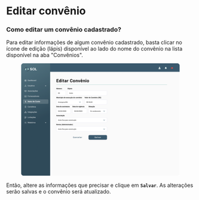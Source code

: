 # Editar convênio

### Como editar um convênio cadastrado?

Para editar informações de algum convênio cadastrado, basta clicar no ícone de edição (lápis) disponível ao lado do nome do convênio na lista disponível na aba "Convênios".

<figure><img src="../../../.gitbook/assets/Editar Convenio.png" alt=""><figcaption></figcaption></figure>

Então, altere as informações que precisar e clique em **`Salvar`**. As alterações serão salvas e o convênio será atualizado.
